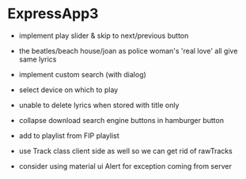 ﻿# ExpressApp3

- implement play slider & skip to next/previous button
- the beatles/beach house/joan as police woman's 'real love' all give same lyrics
- implement custom search (with dialog)
- select device on which to play
- unable to delete lyrics when stored with title only

- collapse download search engine buttons in hamburger button
- add to playlist from FIP playlist
- use Track class client side as well so we can get rid of rawTracks

- consider using material ui Alert for exception coming from server
